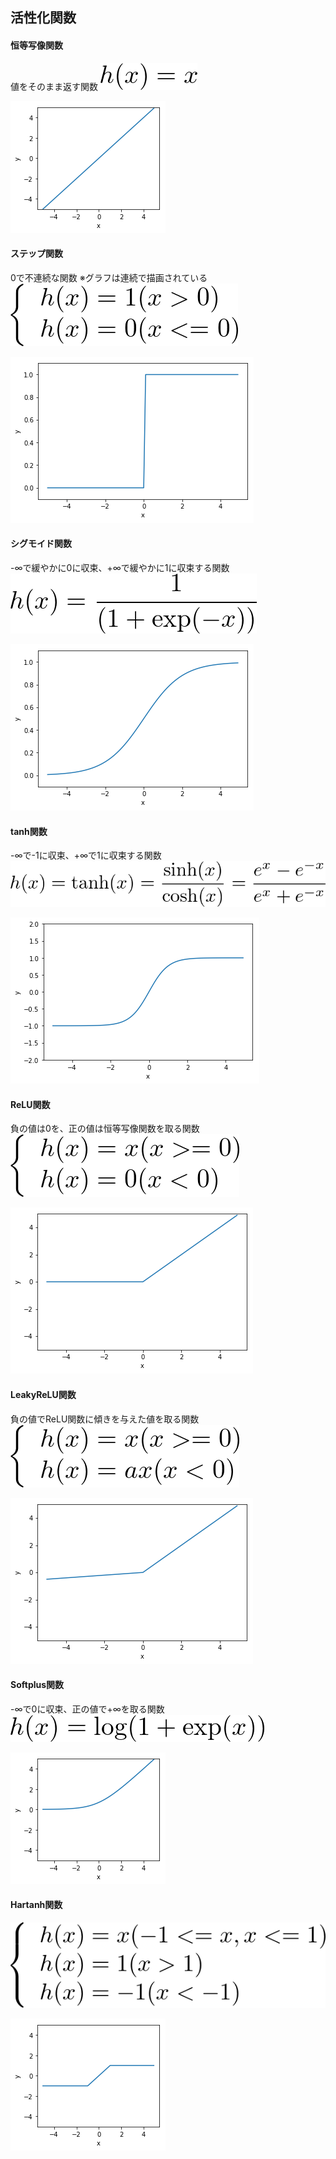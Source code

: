 ## 活性化関数
#### 恒等写像関数
値をそのまま返す関数
![math_linear.png](img/activation_function/math_linear.png)

![linear.png](img/activation_function/linear.png)

#### ステップ関数
0で不連続な関数
※グラフは連続で描画されている
![math_step.png](img/activation_function/math_step.png)

![step.png](img/activation_function/step.png)

#### シグモイド関数
-∞で緩やかに0に収束、+∞で緩やかに1に収束する関数
![sigmoid.png](img/activation_function/math_sigmoid.png)

![sigmoid.png](img/activation_function/sigmoid.png)

#### tanh関数
-∞で-1に収束、+∞で1に収束する関数
![math_tanh.png](img/activation_function/math_tanh.png)

![tanh.png](img/activation_function/tanh.png)

#### ReLU関数
負の値は0を、正の値は恒等写像関数を取る関数
![relu.png](img/activation_function/math_relu.png)

![relu.png](img/activation_function/relu.png)

#### LeakyReLU関数
負の値でReLU関数に傾きを与えた値を取る関数
![math_leakyrelu.png](img/activation_function/math_leakyrelu.png)

![leakyrelu.png](img/activation_function/leakyrelu.png)

#### Softplus関数
-∞で0に収束、正の値で+∞を取る関数
![math_softplus.png](img/activation_function/math_softplus.png)

![softplus.png](img/activation_function/softplus.png)

#### Hartanh関数
![math_hardtanh.png](img/activation_function/math_hardtanh.png)

![hardtanh.png](img/activation_function/hardtanh.png)
